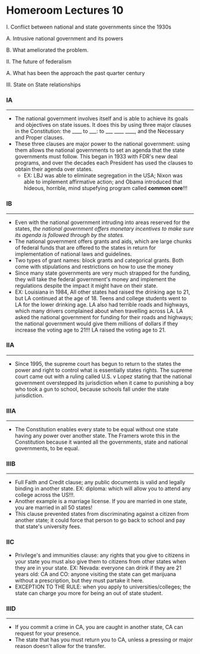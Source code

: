 # Homeroom Lectures 10

I. Conflict between national and state governments since the 1930s

A. Intrusive national government and its powers

B. What ameliorated the problem.

II. The future of federalism 

A. What has been the approach the past quarter century

III. State on State relationships

### IA

---

- The national government involves itself and is able to achieve its goals and objectives on state issues. It does this by using three major clauses in the Constitution: the ____ to ___: to ___ ____ ____, and the Necessary and Proper clauses.
- These three clauses are major power to the national government: using them allows the national governments to set an agenda that the state governments must follow. This began in 1933 with FDR's new deal programs, and over the decades each President has used the clauses to obtain their agenda over states.
    - EX: LBJ was able to eliminate segregation in the USA; Nixon was able to implement affirmative action; and Obama introduced that hideous, horrible, mind stupefying program called **common core**!!!

### IB

---

- Even with the national government intruding into areas reserved for the states, *the national government offers monetary incentives to make sure its agenda is followed through by the states.*
- The national government offers grants and aids, which are large chunks of federal funds that are offered to the states in return for implementation of national laws and guidelines.
- Two types of grant names: block grants and categorical grants. Both come with stipulations and restrictions on how to use the money
- Since many state governments are very much strapped for the funding, they will take the federal government's money and implement the regulations despite the impact it might have on their state.
- EX: Louisiana in 1984, All other states had raised the drinking age to 21, but LA continued at the age of 18. Teens and college students went to LA for the lower drinking age. LA also had terrible roads and highways, which many drivers complained about when travelling across LA. LA asked the national government for funding for their roads and highways; the national government would give them millions of dollars if they increase the voting age to 21!!! LA raised the voting age to 21.

### IIA

---

- Since 1995, the supreme court has begun to return to the states the power and right to control what is essentially states rights. The supreme court came out with a ruling called U.S. v Lopez stating that the national government overstepped its jurisdiction when it came to punishing a boy who took a gun to school, because schools fall under the state jurisdiction.

### IIIA

---

- The Constitution enables every state to be equal without one state having any power over another state. The Framers wrote this in the Constitution because it wanted all the governments, state and national governments, to be equal.

### IIIB

---

- Full Faith and Credit clause; any public documents is valid and legally binding in another state. EX: diploma: which will allow you to attend any college across the US!!!.
- Another example is a marriage license. If you are married in one state, you are married in all 50 states!
- This clause prevented states from discriminating against a citizen from another state; it could force that person to go back to school and pay that state's university fees.

### IIC

- Privilege's and immunities clause: any rights that you give to citizens in your state you must also give them to citizens from other states when they are in your state. EX: Nevada: everyone can drink if they are 21 years old: CA and CO: anyone visiting the state can get marijuana without a prescription, but they must partake it here.
- EXCEPTION TO THE RULE: when you apply to universities/colleges; the state can charge you more for being an out of state student.

### IIID

---

- If you commit a crime in CA, you are caught in another state, CA can request for your presence.
- The state that has you must return you to CA, unless a pressing or major reason doesn't allow for the transfer.